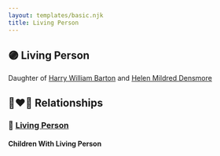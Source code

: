 ```yaml
---
layout: templates/basic.njk
title: Living Person
---
```

## 🟣 Living Person

Daughter of [Harry William Barton](/people/8/83492690) and [Helen Mildred Densmore](/people/5/54702290)

## 👩‍❤️‍👨 Relationships

### 🔵 [Living Person](/people/5/52660896)

#### Children With Living Person